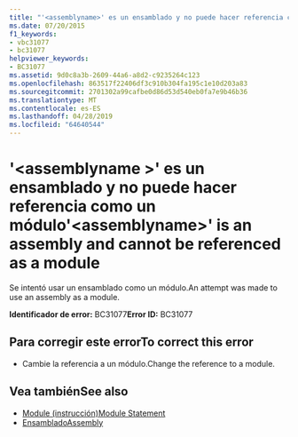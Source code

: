 ```yaml
---
title: "'<assemblyname>' es un ensamblado y no puede hacer referencia como un módulo"
ms.date: 07/20/2015
f1_keywords:
- vbc31077
- bc31077
helpviewer_keywords:
- BC31077
ms.assetid: 9d0c8a3b-2609-44a6-a8d2-c9235264c123
ms.openlocfilehash: 863517f22406df3c910b304fa195c1e10d203a83
ms.sourcegitcommit: 2701302a99cafbe0d86d53d540eb0fa7e9b46b36
ms.translationtype: MT
ms.contentlocale: es-ES
ms.lasthandoff: 04/28/2019
ms.locfileid: "64640544"
---
```

# <a name="assemblyname-is-an-assembly-and-cannot-be-referenced-as-a-module"></a><span data-ttu-id="ec0d2-102">'\<assemblyname >' es un ensamblado y no puede hacer referencia como un módulo</span><span class="sxs-lookup"><span data-stu-id="ec0d2-102">'\<assemblyname>' is an assembly and cannot be referenced as a module</span></span>
<span data-ttu-id="ec0d2-103">Se intentó usar un ensamblado como un módulo.</span><span class="sxs-lookup"><span data-stu-id="ec0d2-103">An attempt was made to use an assembly as a module.</span></span>  
  
 <span data-ttu-id="ec0d2-104">**Identificador de error:** BC31077</span><span class="sxs-lookup"><span data-stu-id="ec0d2-104">**Error ID:** BC31077</span></span>  
  
## <a name="to-correct-this-error"></a><span data-ttu-id="ec0d2-105">Para corregir este error</span><span class="sxs-lookup"><span data-stu-id="ec0d2-105">To correct this error</span></span>  
  
- <span data-ttu-id="ec0d2-106">Cambie la referencia a un módulo.</span><span class="sxs-lookup"><span data-stu-id="ec0d2-106">Change the reference to a module.</span></span>  
  
## <a name="see-also"></a><span data-ttu-id="ec0d2-107">Vea también</span><span class="sxs-lookup"><span data-stu-id="ec0d2-107">See also</span></span>

- [<span data-ttu-id="ec0d2-108">Module (instrucción)</span><span class="sxs-lookup"><span data-stu-id="ec0d2-108">Module Statement</span></span>](../../visual-basic/language-reference/statements/module-statement.md)
- [<span data-ttu-id="ec0d2-109">Ensamblado</span><span class="sxs-lookup"><span data-stu-id="ec0d2-109">Assembly</span></span>](../../visual-basic/language-reference/modifiers/assembly.md)
